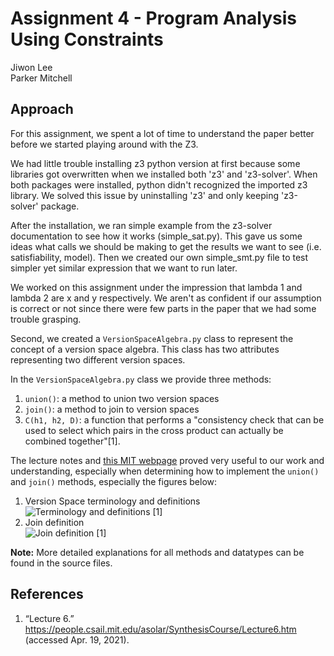 

# Assignment 4 - Program Analysis Using Constraints

Jiwon Lee <br>
Parker Mitchell


## Approach
For this assignment, we spent a lot of time to understand the paper better before we started playing around with the Z3. 

We had little trouble installing z3 python version at first because some libraries got overwritten when we installed both 'z3' and 'z3-solver'. When both packages were installed, python didn't recognized the imported z3 library. We solved this issue by uninstalling 'z3' and only keeping 'z3-solver' package. 

After the installation, we ran simple example from the z3-solver documentation to see how it works (simple_sat.py). This gave us some ideas what calls we should be making to get the results we want to see (i.e. satisfiability, model). Then we created our own simple_smt.py file to test simpler yet similar expression that we want to run later. 

We worked on this assignment under the impression that lambda 1 and lambda 2 are x and y respectively. We aren't as confident if our assumption is correct or not since there were few parts in the paper that we had some trouble grasping.


Second, we created a `VersionSpaceAlgebra.py` class to represent the concept of a version space algebra. This class has two attributes representing two different version spaces.

In the `VersionSpaceAlgebra.py` class we provide three methods:

1. `union()`: a method to union two version spaces
2. `join()`: a method to join to version spaces
3. `C(h1, h2, D)`: a function that performs a "consistency check that can be used to select which pairs in the cross product can actually be combined together"[1].

The lecture notes and [this MIT webpage](https://people.csail.mit.edu/asolar/SynthesisCourse/Lecture6.htm) proved very useful to our work and understanding, especially when determining how to implement the `union()` and `join()` methods, especially the figures below:

1. Version Space terminology and definitions <br> ![Terminology and definitions](images/vsf.png) [1]
2. Join definition <br> ![Join definition](images/join.png) [1]

__Note:__ More detailed explanations for all methods and datatypes can be found in the source files.


## References
1. “Lecture 6.” https://people.csail.mit.edu/asolar/SynthesisCourse/Lecture6.htm (accessed Apr. 19, 2021).

